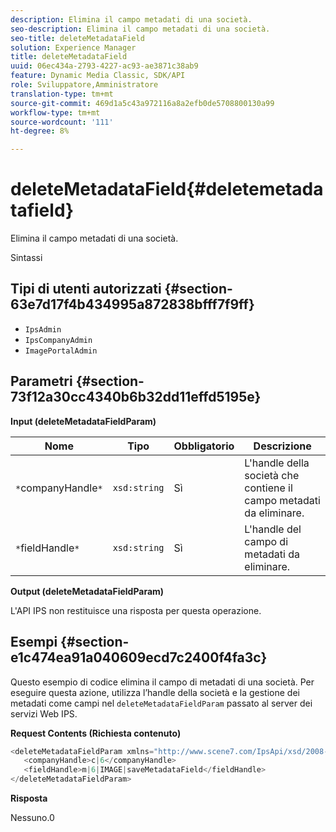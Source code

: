 ```yaml
---
description: Elimina il campo metadati di una società.
seo-description: Elimina il campo metadati di una società.
seo-title: deleteMetadataField
solution: Experience Manager
title: deleteMetadataField
uuid: 06ec434a-2793-4227-ac93-ae3871c38ab9
feature: Dynamic Media Classic, SDK/API
role: Sviluppatore,Amministratore
translation-type: tm+mt
source-git-commit: 469d1a5c43a972116a8a2efb0de5708800130a99
workflow-type: tm+mt
source-wordcount: '111'
ht-degree: 8%

---
```



# deleteMetadataField{#deletemetadatafield}

Elimina il campo metadati di una società.

Sintassi

## Tipi di utenti autorizzati {#section-63e7d17f4b434995a872838bfff7f9ff}

* `IpsAdmin`
* `IpsCompanyAdmin`
* `ImagePortalAdmin`

## Parametri {#section-73f12a30cc4340b6b32dd11effd5195e}

**Input (deleteMetadataFieldParam)**

| Nome | Tipo | Obbligatorio | Descrizione |
|---|---|---|---|
| `*`companyHandle`*` | `xsd:string` | Sì | L&#39;handle della società che contiene il campo metadati da eliminare. |
| `*`fieldHandle`*` | `xsd:string` | Sì | L&#39;handle del campo di metadati da eliminare. |

**Output (deleteMetadataFieldParam)**

L&#39;API IPS non restituisce una risposta per questa operazione.

## Esempi {#section-e1c474ea91a040609ecd7c2400f4fa3c}

Questo esempio di codice elimina il campo di metadati di una società. Per eseguire questa azione, utilizza l’handle della società e la gestione dei metadati come campi nel `deleteMetadataFieldParam` passato al server dei servizi Web IPS.

**Request Contents (Richiesta contenuto)**

```java
<deleteMetadataFieldParam xmlns="http://www.scene7.com/IpsApi/xsd/2008-01-15">
   <companyHandle>c|6</companyHandle>
   <fieldHandle>m|6|IMAGE|saveMetadataField</fieldHandle>
</deleteMetadataFieldParam>
```

**Risposta**

Nessuno.0
